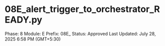 # 08E_alert_trigger_to_orchestrator_READY.py

Phase: 8
Module: E
Prefix: 08E_
Status: Approved
Last Updated: July 28, 2025 6:58 PM (GMT+5:30)
